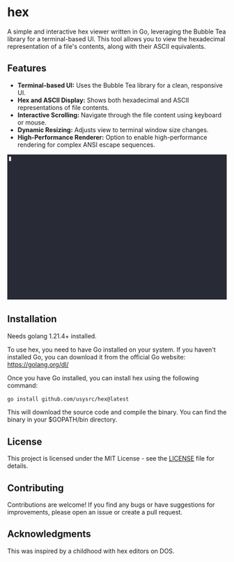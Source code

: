 # hex

A simple and interactive hex viewer written in Go, leveraging the Bubble Tea library for a terminal-based UI. This tool allows you to view the hexadecimal representation of a file's contents, along with their ASCII equivalents.

## Features

- **Terminal-based UI:** Uses the Bubble Tea library for a clean, responsive UI.
- **Hex and ASCII Display:** Shows both hexadecimal and ASCII representations of file contents.
- **Interactive Scrolling:** Navigate through the file content using keyboard or mouse.
- **Dynamic Resizing:** Adjusts view to terminal window size changes.
- **High-Performance Renderer:** Option to enable high-performance rendering for complex ANSI escape sequences.

![media/hex.gif](media/hex.gif)

## Installation

Needs golang 1.21.4+ installed.

To use hex, you need to have Go installed on your system. If you haven't installed Go, you can download it from the official Go website: https://golang.org/dl/

Once you have Go installed, you can install hex using the following command:

```bash
go install github.com/usysrc/hex@latest
```

This will download the source code and compile the binary. You can find the binary in your $GOPATH/bin directory.

## License

This project is licensed under the MIT License - see the [LICENSE](LICENSE) file for details.

## Contributing

Contributions are welcome! If you find any bugs or have suggestions for improvements, please open an issue or create a pull request.

## Acknowledgments

This was inspired by a childhood with hex editors on DOS.
